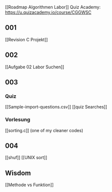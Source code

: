 [[Roadmap Algorithmen Labor]]
Quiz Academy: https://u.quizacademy.io/course/CGGWSC 

## 001
[[Revision C Projekt]]

## 002
[[Aufgabe 02 Labor Suchen]]

## 003
### Quiz
[[Sample-import-questions.csv]]
[[quiz Searches]]


### Vorlesung
[[sorting.c]] (one of my cleaner codes)


## 004
[[shuf]]
[[UNIX sort]]


## Wisdom
[[Methode vs Funktion]]

